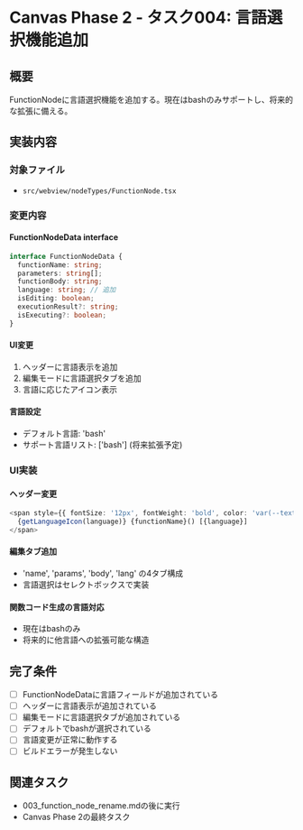 # Canvas Phase 2 - タスク004: 言語選択機能追加

## 概要
FunctionNodeに言語選択機能を追加する。現在はbashのみサポートし、将来的な拡張に備える。

## 実装内容

### 対象ファイル
- `src/webview/nodeTypes/FunctionNode.tsx`

### 変更内容

#### FunctionNodeData interface
```typescript
interface FunctionNodeData {
  functionName: string;
  parameters: string[];
  functionBody: string;
  language: string; // 追加
  isEditing: boolean;
  executionResult?: string;
  isExecuting?: boolean;
}
```

#### UI変更
1. ヘッダーに言語表示を追加
2. 編集モードに言語選択タブを追加
3. 言語に応じたアイコン表示

#### 言語設定
- デフォルト言語: 'bash'
- サポート言語リスト: ['bash'] (将来拡張予定)

### UI実装

#### ヘッダー変更
```typescript
<span style={{ fontSize: '12px', fontWeight: 'bold', color: 'var(--text-color)' }}>
  {getLanguageIcon(language)} {functionName}() [{language}]
</span>
```

#### 編集タブ追加
- 'name', 'params', 'body', 'lang' の4タブ構成
- 言語選択はセレクトボックスで実装

#### 関数コード生成の言語対応
- 現在はbashのみ
- 将来的に他言語への拡張可能な構造

## 完了条件
- [ ] FunctionNodeDataに言語フィールドが追加されている
- [ ] ヘッダーに言語表示が追加されている
- [ ] 編集モードに言語選択タブが追加されている
- [ ] デフォルトでbashが選択されている
- [ ] 言語変更が正常に動作する
- [ ] ビルドエラーが発生しない

## 関連タスク
- 003_function_node_rename.mdの後に実行
- Canvas Phase 2の最終タスク